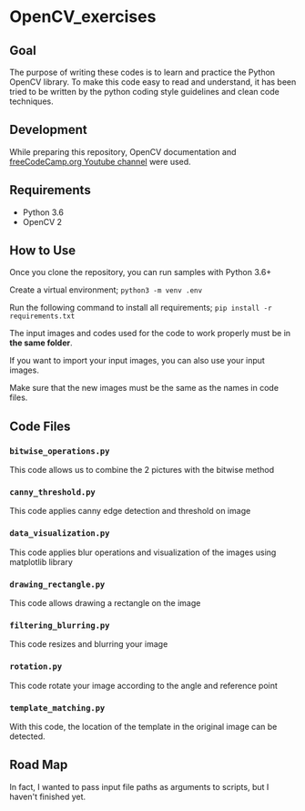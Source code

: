 # OpenCV_exercises

## Goal
    
The purpose of writing these codes is to learn and practice the Python OpenCV library.
To make this code easy to read and understand, it has been tried to be written by the python coding style guidelines and clean code techniques.

## Development
While preparing this repository, OpenCV documentation and [freeCodeCamp.org Youtube channel](https://www.youtube.com/channel/UC8butISFwT-Wl7EV0hUK0BQ) were used.

## Requirements
- Python 3.6
- OpenCV 2

## How to Use 
Once you clone the repository, you can run samples with Python 3.6+

Create a virtual environment;
`python3 -m venv .env`

Run the following command to install all requirements;
`pip install -r requirements.txt`

The input images and codes used for the code to work properly must be in **the same folder**.

If you want to import your input images, you can also use your input images. 

Make sure that the new images must be the same as the names in code files.

## Code Files

### `bitwise_operations.py`
This code allows us to combine the 2 pictures with the bitwise method
### `canny_threshold.py`
This code applies canny edge detection and threshold on image
### `data_visualization.py`
This code applies blur operations and visualization of the images using matplotlib library
### `drawing_rectangle.py`
This code allows drawing a rectangle on the image
### `filtering_blurring.py`
This code resizes and blurring your image
### `rotation.py`
This code rotate your image according to the angle and reference point
### `template_matching.py`
With this code, the location of the template in the original image can be detected.


## Road Map 
In fact, I wanted to pass input file paths as arguments to scripts, but I haven't finished yet.
